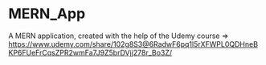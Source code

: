 # MERN_App
A MERN application, created with the help of the Udemy course => https://www.udemy.com/share/102g8S3@6RadwF6pq1l5rXFWPL0QDHneBKP6FUeFrCqsZPR2wmFa7J9Z5brDVjj278r_Bo3Z/

